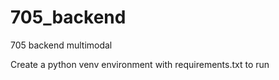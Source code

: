 # 705_backend
705 backend multimodal 

Create a python venv environment with requirements.txt to run